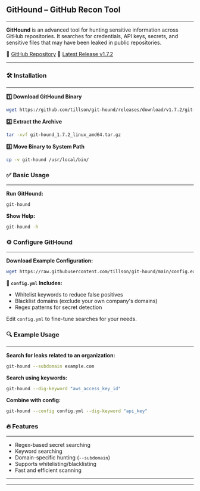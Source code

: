 ## GitHound – GitHub Recon Tool
---
**GitHound** is an advanced tool for hunting sensitive information across GitHub repositories. It searches for credentials, API keys, secrets, and sensitive files that may have been leaked in public repositories.

🔗 [GitHub Repository](https://github.com/tillson/git-hound)
🔗 [Latest Release v1.7.2](https://github.com/tillson/git-hound/releases/tag/v1.7.2)

---
### 🛠️ Installation
---

**1️⃣ Download GitHound Binary**

```bash
wget https://github.com/tillson/git-hound/releases/download/v1.7.2/git-hound_1.7.2_linux_amd64.tar.gz
```

**2️⃣ Extract the Archive**

```bash
tar -xvf git-hound_1.7.2_linux_amd64.tar.gz
```

**3️⃣ Move Binary to System Path**

```bash
cp -v git-hound /usr/local/bin/
```

### ✅ Basic Usage
---
**Run GitHound:**

```bash
git-hound
```

**Show Help:**

```bash
git-hound -h
```

### ⚙️ Configure GitHound
---
**Download Example Configuration:**

```bash
wget https://raw.githubusercontent.com/tillson/git-hound/main/config.example.yml -O config.yml
```

**🔧 `config.yml` Includes:**
*   Whitelist keywords to reduce false positives
*   Blacklist domains (exclude your own company's domains)
*   Regex patterns for secret detection

Edit `config.yml` to fine-tune searches for your needs.

### 🔍 Example Usage
---
**Search for leaks related to an organization:**

```bash
git-hound --subdomain example.com
```

**Search using keywords:**

```bash
git-hound --dig-keyword "aws_access_key_id"
```

**Combine with config:**

```bash
git-hound --config config.yml --dig-keyword "api_key"
```

### 🔥 Features
---
*   Regex-based secret searching
*   Keyword searching
*   Domain-specific hunting (`--subdomain`)
*   Supports whitelisting/blacklisting
*   Fast and efficient scanning
---
---
